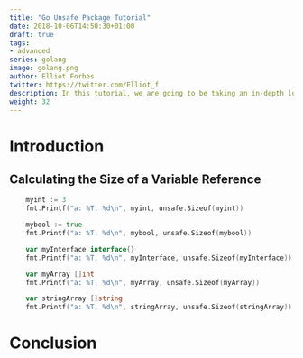 ```yaml
---
title: "Go Unsafe Package Tutorial"
date: 2018-10-06T14:50:30+01:00
draft: true
tags:
- advanced
series: golang
image: golang.png
author: Elliot Forbes
twitter: https://twitter.com/Elliot_f
description: In this tutorial, we are going to be taking an in-depth look at the unsafe package in Go
weight: 32
---
```


# Introduction

## Calculating the Size of a Variable Reference

```go
	myint := 3
	fmt.Printf("a: %T, %d\n", myint, unsafe.Sizeof(myint))

	mybool := true
	fmt.Printf("a: %T, %d\n", mybool, unsafe.Sizeof(mybool))

	var myInterface interface{}
	fmt.Printf("a: %T, %d\n", myInterface, unsafe.Sizeof(myInterface))

	var myArray []int
	fmt.Printf("a: %T, %d\n", myArray, unsafe.Sizeof(myArray))

	var stringArray []string
	fmt.Printf("a: %T, %d\n", stringArray, unsafe.Sizeof(stringArray))
```

# Conclusion

